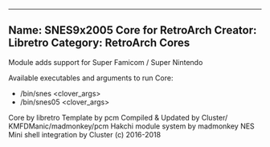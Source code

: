 -----------------------
Name: SNES9x2005 Core for RetroArch
Creator: Libretro
Category: RetroArch Cores
-----------------------
Module adds support for Super Famicom / Super Nintendo

Available executables and arguments to run Core:
- /bin/snes <rom> <clover_args>
- /bin/snes05 <rom> <clover_args>

Core by libretro
Template by pcm
Compiled & Updated by Cluster/
KMFDManic/madmonkey/pcm
Hakchi module system by madmonkey
NES Mini shell integration by Cluster
(c) 2016-2018